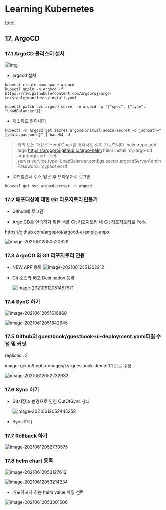 # Learning Kubernetes

[toc]

##  17. ArgoCD

### 17.1 ArgoCD 클러스터 설치



![img](img/img_pull.png)

- argocd 설치

```{bash}
kubectl create namespace argocd
kubectl apply -n argocd -f https://raw.githubusercontent.com/argoproj/argo-cd/stable/manifests/install.yaml

kubectl patch svc argocd-server -n argocd -p '{"spec": {"type": "LoadBalancer"}}'
```

- 패스워드 알아내기

```{bash}
kubectl -n argocd get secret argocd-initial-admin-secret -o jsonpath="{.data.password}" | base64 -d
```
> 위의 모든 과정은 Heml Chart를 통해서도 설치 가능합니다.
> helm repo add argo https://argoproj.github.io/argo-helm
> helm install my-argo-cd argo/argo-cd --set server.service.type=LoadBalancer,configs.secret.argocdServerAdminPassword=mypassword

- 로드벨런서 주소 얻은 후 브라우저로 로그인
```{bash}
kubectl get svc argocd-server -n argocd
```

### 17.2 배포대상에 대한 Git 리포지토리 만들기

- Github에 로그인

- Argo CD를 연습하기 위한 샘플 Git 리포지토리 내 Git 리포지토리로 Fork

https://github.com/argoproj/argocd-example-apps

![image-20210612050520829](./img/image-20210612050520829.png)

### 17.3 ArgoCD 와 Git 리포지토리 연동

- NEW APP 등록
  ![image-20210612051302212](./img/image-20210612051302212.png)

- Git 소스와 배포 Destination 등록

  ![image-20210612051457571](./img/image-20210612051457571.png)

### 17.4 SynC 하기

![image-20210612051619860](./img/image-20210612051619860.png)

![image-20210612051842945](./img/image-20210612051842945.png)

### 17.5 Github의 guestbook/guestbook-ui-deployment.yaml파일 수정 및 커핏

replicas : 3

image: gcr.io/heptio-images/ks-guestbook-demo:0.1 으로 수정

![image-20210612052232932](./img/image-20210612052232932.png)




### 17.6 Sync 하기
- Git저장소 변경으로 인한 OutOfSync 상태

  ![image-20210612052445258](./img/image-20210612052445258.png)

- Sync 하기

### 17.7 Rollback 하기

![image-20210612052730575](./img/image-20210612052730575.png)

### 17.8 helm chart 등록

![image-20210612053127613](./img/image-20210612053127613.png)

![image-20210612053214234](./img/image-20210612053214234.png)

- 배포하고자 하는 helm value 파일 선택

![image-20210612053301506](./img/image-20210612053301506.png)